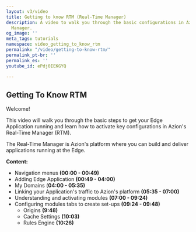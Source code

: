 ```yaml
---
layout: v3/video
title: Getting to know RTM (Real-Time Manager)
description: A video to walk you through the basic configurations in Azion's Real-Time
  Manager.
og_image: ''
meta_tags: tutorials
namespace: video_getting_to_know_rtm
permalink: "/video/getting-to-know-rtm/"
permalink_pt-br: ''
permalink_es: ''
youtube_id: ePdj0IEKGYQ

---
```

## Getting To Know RTM

Welcome!

This video will walk you through the basic steps to get your Edge Application running and learn how to activate key configurations in Azion's Real-Time Manager (RTM).

The Real-Time Manager is Azion's platform where you can build and deliver applications running at the Edge.

**Content:**

* Navigation menus **(00:00 - 00:49)**
* Adding Edge Application **(00:49 - 04:00)**
* My Domains (**04:00 - 05:35)**
* Linking your Application's traffic to Azion's platform **(05:35 - 07:00)**
* Understanding and activating modules **(07:00 - 09:24)**
* Configuring modules tabs to create set-ups **(09:24 - 09:48)**
  * Origins **(9:48)**
  * Cache Settings **(10:03)**
  * Rules Engine **(10:26)**